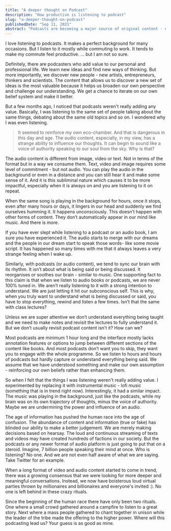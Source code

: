 ```yaml
---
title: "A deeper thought on Podcast"
description: "How productive is listening to podcast"
slug: "a-deeper-thought-on-podcast"
publishedDate: "Sep 11, 2021"
abstract: "Podcasts are becoming a major source of original content - entertainment or educational. But is it just a white noise or adding real value."
---
```


I love listening to podcasts. It makes a perfect background for many occasions. But I listen to it mostly while commuting to work. It tends to make my commute feel productive. ... but I am not so sure.

Definitely, there are podcasters who add value to our personal and professional life. We learn new ideas and find new ways of thinking. But more importantly, we discover new people - new artists, entrepreneurs, thinkers and scientists. The content that allows us to discover a new set of ideas is the most valuable because it helps us broaden our own perspective and challenge our understanding. We get a chance to iterate on our own belief system and make it better.

But a few months ago, I noticed that podcasts weren't really adding any value. Basically, I was listening to the same set of people talking about the same things, debating about the same old topics and so on. I wondered why I was even listening.

> It seemed to reinforce my own eco-chamber. And that is dangerous in this day and age. The audio content, especially, in my view, has a strange ability to influence our thoughts. It can begin to sound like a voice of authority speaking to our soul from the sky. Why is that?

The audio content is different from image, video or text. Not in terms of the format but in a way we consume them. Text, video and image requires some level of commitment - but not audio. You can play the audio in the background or even in a distance and you can still hear it and make some sense of it. And it is this subliminal nature which causes it to be more impactful, especially when it is always on and you are listening to it on repeat.

When the same song is playing in the background for hours, once it stops, even after many hours or days, it lingers in our head and suddenly we find ourselves humming it. It happens unconsciously. This doesn’t happen with other forms of content. They don’t automatically appear in our mind like music. And there is more.

If you have ever slept while listening to a podcast or an audio book, I am sure you have experienced it. The audio starts to merge with our dreams and the people in our dream start to speak those words- like some movie script. It has happened so many times with me that it always leaves a very strange feeling when I wake up.

Similarly, with podcasts (or audio content), we tend to sync our brain with its rhythm. It isn’t about what is being said or being discussed. It reorganises or soothes our brain - similar to music. One supporting fact to this claim is that when we listen to audio books or podcasts, we are never 100% tuned in. We aren’t really listening to it with a strong intention to understand. We are just letting it hit our subconscious self. This is why, when you truly want to understand what is being discussed or said, you have to stop everything, rewind and listen a few times. Isn’t that the same with class lectures?

Unless we are super attentive we don’t understand everything being taught and we need to make notes and revisit the lectures to fully understand it. But we don’t usually revisit podcast content isn’t it? How can we?

Most podcasts are minimum 1 hour long and the interface mostly lacks annotation features or options to jump between different sections of the content like books. And most podcasts don’t want you to skip, they want you to engage with the whole programme. So we listen to hours and hours of podcasts but hardly capture or understand everything being said. We assume that we have understood something and make our own assumption - reinforcing our own beliefs rather than enhancing them.

So when I felt that the things I was listening weren't really adding value. I experimented by replacing it with instrumental music - lofi music (something that is in trend right now). Interestingly, it had a similar impact. The music was playing in the background, just like the podcasts, while my brain was on its own trajectory of thoughts, minus the voice of authority. Maybe we are undermining the power and influence of an audio.

The age of information has pushed the human race into the age of confusion. The abundance of content and information (true or fake) has blinded our ability to make a better judgement. We are merely making decisions based on hearsay. The loud and continuous streaming of texts and videos may have created hundreds of factions in our society. But the podcasts or any newer format of audio platform is just going to put that on a steroid. Imagine, 7 billion people speaking their mind at once. Who is listening? No one. And we are not even half aware of what we are saying. Take Twitter for an example.

When a long format of video and audio content started to come in trend, there was a growing consensus that we were looking for more deeper and meaningful conversations. Instead, we now have boisterous loud virtual parties thrown by millionaires and billionaires and everyone's invited :). No one is left behind in these crazy rituals.

Since the beginning of the human race there have only been two rituals. One where a small crowd gathered around a campfire to listen to a great story. Next where a mass people gathered to chant together in unison while the leader of the tribe made the offering to the higher power. Where will this podcasting lead us? Your guess is as good as mine.
